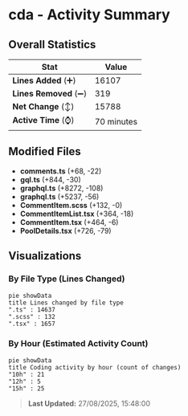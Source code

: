 # cda - Activity Summary 

## Overall Statistics

| Stat                   | Value                                                             |
| ---------------------- | ----------------------------------------------------------------- |
| **Lines Added** (➕)   | 16107                                          |
| **Lines Removed** (➖) | 319                                        |
| **Net Change** (↕)    | 15788                |
| **Active Time** (⌚)   | 70 minutes |


## Modified Files
- **comments.ts** (+68, -22)
- **gql.ts** (+844, -30)
- **graphql.ts** (+8272, -108)
- **graphql.ts** (+5237, -56)
- **CommentItem.scss** (+132, -0)
- **CommentItemList.tsx** (+364, -18)
- **CommentItem.tsx** (+464, -6)
- **PoolDetails.tsx** (+726, -79)

## Visualizations

### By File Type (Lines Changed)

```mermaid
pie showData
title Lines changed by file type
".ts" : 14637
".scss" : 132
".tsx" : 1657
```

### By Hour (Estimated Activity Count)

```mermaid
pie showData
title Coding activity by hour (count of changes)
"10h" : 21
"12h" : 5
"15h" : 25
```


> **Last Updated:** 27/08/2025, 15:48:00